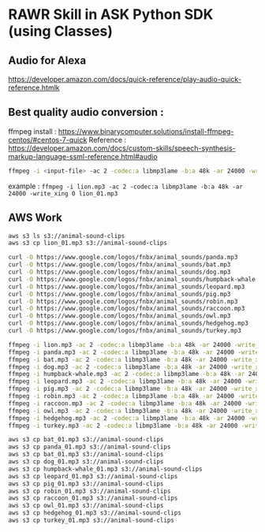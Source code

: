 # RAWR Skill in ASK Python SDK (using Classes)


## Audio for Alexa

https://developer.amazon.com/docs/quick-reference/play-audio-quick-reference.htmlk


## Best quality audio conversion : 
ffmpeg install : https://www.binarycomputer.solutions/install-ffmpeg-centos/#centos-7-quick
Reference : https://developer.amazon.com/docs/custom-skills/speech-synthesis-markup-language-ssml-reference.html#audio

```bash
ffmpeg -i <input-file> -ac 2 -codec:a libmp3lame -b:a 48k -ar 24000 -write_xing 0 <output-file>
```

example : 
`ffmpeg -i lion.mp3 -ac 2 -codec:a libmp3lame -b:a 48k -ar 24000 -write_xing 0 lion_01.mp3`


## AWS Work

```bash
aws s3 ls s3://animal-sound-clips
aws s3 cp lion_01.mp3 s3://animal-sound-clips

curl -O https://www.google.com/logos/fnbx/animal_sounds/panda.mp3
curl -O https://www.google.com/logos/fnbx/animal_sounds/bat.mp3
curl -O https://www.google.com/logos/fnbx/animal_sounds/dog.mp3
curl -O https://www.google.com/logos/fnbx/animal_sounds/humpback-whale.mp3
curl -O https://www.google.com/logos/fnbx/animal_sounds/leopard.mp3
curl -O https://www.google.com/logos/fnbx/animal_sounds/pig.mp3
curl -O https://www.google.com/logos/fnbx/animal_sounds/robin.mp3
curl -O https://www.google.com/logos/fnbx/animal_sounds/raccoon.mp3
curl -O https://www.google.com/logos/fnbx/animal_sounds/owl.mp3
curl -O https://www.google.com/logos/fnbx/animal_sounds/hedgehog.mp3
curl -O https://www.google.com/logos/fnbx/animal_sounds/turkey.mp3

ffmpeg -i lion.mp3 -ac 2 -codec:a libmp3lame -b:a 48k -ar 24000 -write_xing 0 lion_01.mp3
ffmpeg -i panda.mp3 -ac 2 -codec:a libmp3lame -b:a 48k -ar 24000 -write_xing 0 panda_01.mp3
ffmpeg -i bat.mp3 -ac 2 -codec:a libmp3lame -b:a 48k -ar 24000 -write_xing 0  bat_01.mp3
ffmpeg -i dog.mp3 -ac 2 -codec:a libmp3lame -b:a 48k -ar 24000 -write_xing 0  dog_01.mp3
ffmpeg -i humpback-whale.mp3 -ac 2 -codec:a libmp3lame -b:a 48k -ar 24000 -write_xing 0  humpback-whale_01.mp3
ffmpeg -i leopard.mp3 -ac 2 -codec:a libmp3lame -b:a 48k -ar 24000 -write_xing 0  leopard_01.mp3
ffmpeg -i pig.mp3 -ac 2 -codec:a libmp3lame -b:a 48k -ar 24000 -write_xing 0  pig_01.mp3
ffmpeg -i robin.mp3 -ac 2 -codec:a libmp3lame -b:a 48k -ar 24000 -write_xing 0  robin_01.mp3
ffmpeg -i raccoon.mp3 -ac 2 -codec:a libmp3lame -b:a 48k -ar 24000 -write_xing 0  raccoon_01.mp3
ffmpeg -i owl.mp3 -ac 2 -codec:a libmp3lame -b:a 48k -ar 24000 -write_xing 0  owl_01.mp3
ffmpeg -i hedgehog.mp3 -ac 2 -codec:a libmp3lame -b:a 48k -ar 24000 -write_xing 0  hedgehog_01.mp3
ffmpeg -i turkey.mp3 -ac 2 -codec:a libmp3lame -b:a 48k -ar 24000 -write_xing 0  turkey_01.mp3

aws s3 cp bat_01.mp3 s3://animal-sound-clips
aws s3 cp panda_01.mp3 s3://animal-sound-clips
aws s3 cp bat_01.mp3 s3://animal-sound-clips
aws s3 cp dog_01.mp3 s3://animal-sound-clips
aws s3 cp humpback-whale_01.mp3 s3://animal-sound-clips
aws s3 cp leopard_01.mp3 s3://animal-sound-clips
aws s3 cp pig_01.mp3 s3://animal-sound-clips
aws s3 cp robin_01.mp3 s3://animal-sound-clips
aws s3 cp raccoon_01.mp3 s3://animal-sound-clips
aws s3 cp owl_01.mp3 s3://animal-sound-clips
aws s3 cp hedgehog_01.mp3 s3://animal-sound-clips
aws s3 cp turkey_01.mp3 s3://animal-sound-clips
```